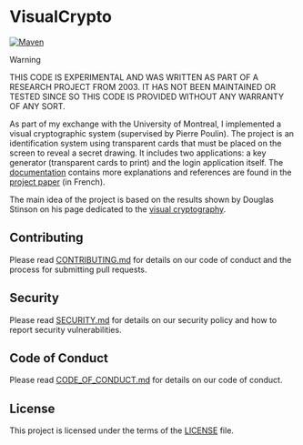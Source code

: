 # VisualCrypto

[![Maven](https://github.com/thomasleplus/VisualCrypto/workflows/Maven/badge.svg)](https://github.com/thomasleplus/VisualCrypto/actions?query=workflow:"Maven")

> [!WARNING]
> THIS CODE IS EXPERIMENTAL AND WAS WRITTEN AS PART OF A RESEARCH PROJECT FROM 2003. IT HAS NOT BEEN MAINTAINED OR TESTED SINCE SO THIS CODE IS PROVIDED WITHOUT ANY WARRANTY OF ANY SORT.

As part of my exchange with the University of Montreal, I
implemented a visual cryptographic system (supervised by Pierre
Poulin). The project is an identification system using transparent cards
that must be placed on the screen to reveal a secret drawing. It
includes two applications: a key generator (transparent cards to
print) and the login application itself. The [documentation](docs/)
contains more explanations and references are found in the
[project paper](docs/rapport.pdf) (in French).

The main idea of the project is based on the results shown by Douglas
Stinson on his page dedicated to the [visual cryptography](https://cacr.uwaterloo.ca/~dstinson/visual.html).

## Contributing

Please read [CONTRIBUTING.md](CONTRIBUTING.md) for details on our code of conduct and the process for submitting pull requests.

## Security

Please read [SECURITY.md](SECURITY.md) for details on our security policy and how to report security vulnerabilities.

## Code of Conduct

Please read [CODE_OF_CONDUCT.md](CODE_OF_CONDUCT.md) for details on our code of conduct.

## License

This project is licensed under the terms of the [LICENSE](LICENSE) file.
